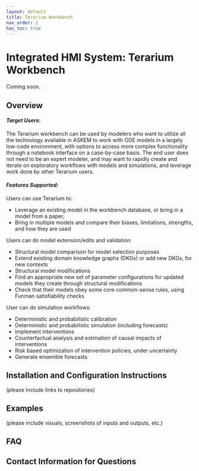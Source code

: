 ```yaml
---
layout: default
title: Terarium Workbench
nav_order: 2
has_toc: true
---
```

# Integrated HMI System: Terarium Workbench

Coming soon.
## Overview

#### *Target Users*: 
The Terarium workbench can be used by modelers who want to utilize all the technology available in ASKEM to work with ODE models in a largely low-code environment, with options to access more complex functionality through a notebook interface on a case-by-case basis. The end user does not need to be an expert modeler, and may want to rapidly create and iterate on exploratory workflows with models and simulations, and leverage work done by other Terarium users.

#### *Features Supported*: 
Users can use Terarium to:
* Leverage an existing model in the workbench database, or bring in a model from a paper, 
* Bring in multiple models and compare their biases, limitations, strengths, and how they are used

Users can do model extension/edits and validation:
*	Structural model comparison for model selection purposes
*	Extend existing domain knowledge graphs (DKGs) or add new DKGs, for new contexts
*	Structural model modifications
*	Find an appropriate new set of parameter configurations for updated models they create through structural modifications
*	Check that their models obey some core common-sense rules, using Funman satisfiability checks

User can do simulation workflows:
*	Deterministic and probabilistic calibration 
*	Deterministic and probabilistic simulation (including forecasts)
*	Implement interventions
*	Counterfactual analysis and estimation of causal impacts of interventions
*	Risk based optimization of intervention policies, under uncertainty
*	Generate ensemble forecasts

## Installation and Configuration Instructions
(please include links to repositories)

## Examples
(please include visuals, screenshots of inputs and outputs, etc.)

## FAQ

## Contact Information for Questions
